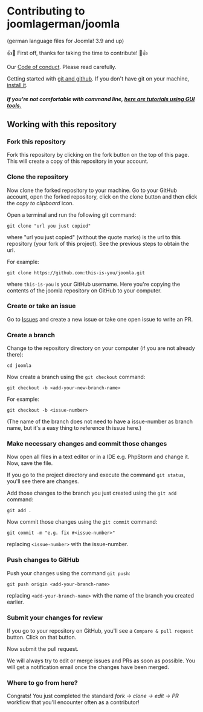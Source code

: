 # Contributing to joomlagerman/joomla
(german language files for Joomla! 3.9 and up)

:+1::tada: First off, thanks for taking the time to contribute! :tada::+1:

Our [Code of conduct](../CODE_OF_CONDUCT.md). Please read carefully.

Getting started with [git and github](https://guides.github.com/activities/hello-world/). If you don't have git on your machine, [install it]( https://help.github.com/articles/set-up-git/).
#### *If you're not comfortable with command line, [here are tutorials using GUI tools.]( #tutorials-using-other-tools )*

## Working with this repository

### Fork this repository

Fork this repository by clicking on the fork button on the top of this page.
This will create a copy of this repository in your account.

### Clone the repository

Now clone the forked repository to your machine. Go to your GitHub account, open the forked repository, click on the clone button and then click the *copy to clipboard* icon.

Open a terminal and run the following git command:

```
git clone "url you just copied"
```
where "url you just copied" (without the quote marks) is the url to this repository (your fork of this project). See the previous steps to obtain the url.

For example:
```
git clone https://github.com:this-is-you/joomla.git
```
where `this-is-you` is your GitHub username. Here you're copying the contents of the joomla repository on GitHub to your computer.

### Create or take an issue

Go to [Issues](https://github.com/joomlagerman/joomla/issues) and create a new issue or take one open issue to write an PR.

### Create a branch

Change to the repository directory on your computer (if you are not already there):

```
cd joomla
```
Now create a branch using the `git checkout` command:
```
git checkout -b <add-your-new-branch-name>
```

For example:
```
git checkout -b <issue-number>
```
(The name of the branch does not need to have a issue-number as branch name, but it's a easy thing to reference th issue here.)

### Make necessary changes and commit those changes

Now open all files in a text editor or in a IDE e.g. PhpStorm and change it. Now, save the file.

If you go to the project directory and execute the command `git status`, you'll see there are changes.


Add those changes to the branch you just created using the `git add` command:

```
git add .
```

Now commit those changes using the `git commit` command:
```
git commit -m "e.g. fix #<issue-number>"
```
replacing `<issue-number>` with the issue-number.

### Push changes to GitHub

Push your changes using the command `git push`:
```
git push origin <add-your-branch-name>
```
replacing `<add-your-branch-name>` with the name of the branch you created earlier.

### Submit your changes for review

If you go to your repository on GitHub, you'll see a  `Compare & pull request` button. Click on that button.

Now submit the pull request.

We will always try to edit or merge issues and PRs as soon as possible. You will get a notification email once the changes have been merged.

### Where to go from here?

Congrats!  You just completed the standard _fork -> clone -> edit -> PR_ workflow that you'll encounter often as a contributor!
